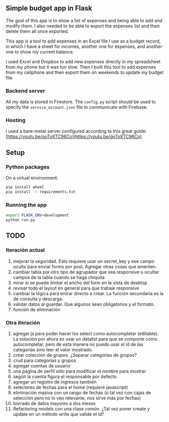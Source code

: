 ## Simple budget app in Flask

The goal of this app is to show a list of expenses and being able to add and modify them. I also needed to be able to export the expenses list and then delete them all once exported.

This app is a tool to add expenses in an Excel file I use as a budget record, in which I have a sheet for incomes, another one for expenses, and another one to show my current balance.

I used Excel and Dropbox to add new expenses directly in my spreadsheet from my phone but it was too slow. Then I built this tool to add expenses from my cellphone and then export them on weekends to update my budget file.

### Backend server

All my data is stored in Firestore. The `config.py` script should be used to specify the `service_account.json` file to communicate with Firebase.

### Hosting

I used a bare-metal server configured according to this great guide: [https://youtu.be/goToXTC96Co](https://youtu.be/goToXTC96Co)

## Setup

### Python packages

On a virtual environment:

```bash
pip install wheel
pip install -r requirements.txt
```

### Running the app

```bash
export FLASK_ENV=development
python run.py
```

## TODO

### Iteración actual

1. mejorar la seguridad. Esto requiere usar un secret_key y ese campo oculto para enviar forms por post. Agregar otras cosas que ameriten.
1. cambiar tabla por otro tipo de agrupador que sea responsive u ocultar campos de la tabla cuando se haga chiquita
1. mirar si se puede limitar el ancho del form en la vista de desktop
1. revisar todo el layout en general para que trabaje responsive
1. cambiar la lógica para entrar directo a crear. La función secundaria es la de consulta y descarga.
1. validar datos al guardar. Que algunos sean obligatorios y el formato.
1. función de eliminación

### Otra iteración

1. agregar js para poder hacer los select como autocompletar (editable). La solución por ahora es usar un datalist para que se comporte como autocompletar, pero de esta manera no puedo usar el id de las categorías sino leer el valor mostrado.
1. crear colección de grupos. ¿Separar categorías de grupos?
1. crud para categorías y grupos
1. agregar cuentas de usuario
1. una página de perfil sólo para modificar el nombre para mostrar
1. según la cuenta figura el responsable por defecto
1. agregar un registro de ingresos también
1. selectores de fechas para el home (requiere javascript)
1. eliminación masiva con un rango de fechas (o tal vez con cajas de selección pero no lo veo relevante, nos sirve más por fechas)
1. borrado de datos mayores a dos meses
1. Refactoring models con una clase común. ¿Tal vez poner create y update en un método write que valide el id?